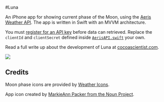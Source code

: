 #Luna

An iPhone app for showing current phase of the Moon, using the [Aeris Weather API](http://www.aerisweather.com/develop/). The app is written in Swift with an MVVM architecture.

You must [register for an API key](http://www.aerisweather.com/signup/) before data can retrieved. Replace the `clientId` and `clientSecret` defined inside [`AerisAPI.swift`](https://github.com/cocoascientist/Luna/blob/master/Luna/AerisAPI.swift#L51-L59) your own.

Read a full write up about the development of Luna at [cocoascientist.com](http://www.cocoascientist.com/luna-displaying-the-moon-phase.html).

![](http://i.imgur.com/gDtubrs.gif)

## Credits

Moon phase icons are provided by [Weather Icons](https://github.com/erikflowers/weather-icons).

App icon created by [MarkieAnn Packer from the Noun Project](https://thenounproject.com/MarkieAnn/collection/moon-phases/?oq=moon&cidx=0&i=139166).